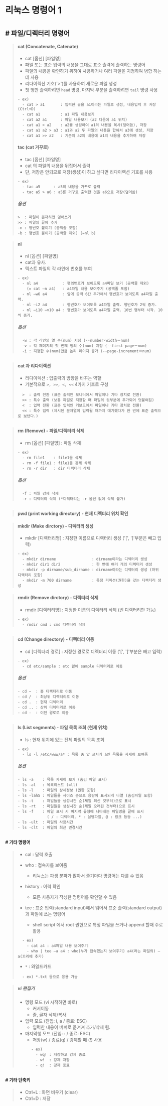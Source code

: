 # 리눅스 명령어 1
#


## # 파일/디렉터리 명령어

> #### cat (Concatenate, Catenate)
> - cat [옵션] [파일명]
> - 파일 또는 표준 입력의 내용을 그대로 표준 출력에 출력하는 명령어
> - 파일의 내용을 확인하기 위하여 사용하거나 여러 파일을 지정하여 병합 하는데 사용
> - 리다이렉션 기호('>')를 사용하여 새로운 파일 생성
> - 첫 행만 출력하려면 `head` 명령, 마지막 부분을 출력하려면 `tail` 명령 사용
> ```
> - ex)
>   - cat > a1       : 입력한 글을 a1이라는 파일로 생성, 내용입력 후 저장(Ctrl+D)
>   - cat a1         : a1 파일 내용보기
>   - cat a2 a1      : 파일 내용보기 (a2 다음에 a1 위치)
>   - cat a1 > a2    : a2를 생성하여 a1의 내용을 복사(덮어씀), 저장
>   - cat a1 a2 > a3 : a1과 a2 두 파일의 내용을 합해서 a3에 생성, 저장
>   - cat a1 >> a2   : 기존의 a2의 내용에 a1의 내용을 추가하여 저장
> ```
>
> #### tac (cat 거꾸로)
> - tac [옵션] [파일명]
> - cat 의 파일의 내용을 뒤집어서 출력
> - 단, 저장은 안되므로 저장(생성)이 하고 싶다면 리다이렉션 기호를 사용
> ```
> - ex)
>   - tac a5      : a5의 내용을 거꾸로 출력
>   - tac a5 > a6 : a5를 거꾸로 출력한 것을 a6으로 저장(덮어씀)
> ```
> ##### 옵션
> ```
> >  : 파일이 존재하면 덮어쓰기
> >> : 파일의 끝에 추가
> -n : 행번호 붙이기 (공백줄 포함)
> -b : 행번호 붙이기 (공백줄 제외) (=nl b)
> ```

> #### nl
> - nl [옵션] [파일명]
> - cat과 유사.
> - 텍스트 파일의 각 라인에 번호를 부여
> ```
> - ex)
>   - nl a4           : 행의번호가 보이도록 a4파일 보기 (공백줄 제외)
>     (= cat –n a4)   : a4파일 내용 보여주기 (공백줄 포함)
>   - nl –w6 a4       : 앞에 공백 6칸 추가해서 행번호가 보이도록 a4파일 출력.
>   - nl –i2 a4       : 행번호가 보이도록 a4파일 출력. 행번호가 2씩 증가.
>   - nl –i10 –v10 a4 : 행번호가 보이도록 a4파일 출력. 10번 행부터 시작. 10씩 증가.
> ```
> ##### 옵션
> ```
>   -w : 각 라인의 열 수(num) 지정 (--number-width＝num)
>   -v : 각 페이지의 첫 번째 행의 수(num) 지정 (--first-page＝num)
>   -i : 지정한 수(num)만큼 논리 페이지 증가 (--page-increment＝num)
> ```
##


> #### cat 과 리다이렉션
> - 리다이렉션 : 입출력의 방향을 바꾸는 역할
> - 기본적으로 `>, >>, <, <<` 4가지 기호로 구성
> ```
>   >  : 출력 전환 (표준 출력인 모니터에서 파일이나 기타 장치로 전환)
>   >> : 특수 출력 (보통 파일로 저장할 때 파일의 뒷부분에 추가되어 덧붙여짐)
>   <  : 입력 전환 (표준 입력인 키보드에서 파일이나 기타 장치로 전환)
>   << : 특수 입력 (제시된 문자열이 입력될 때까지 대기했다가 한 번에 표준 출력으로 보낸다.)
> ```
##


> ####  rm (Remove) - 파일/디렉터리 삭제
> - rm [옵션] [파일명] : 파일 삭제
> ```
> - ex)
>   - rm file1    : file1을 삭제
>   - rm -f file1 : file1을 강제 삭제
>   - rm -r dir   : dir 디렉터리 삭제
> ```
> ##### 옵션
> ```
>   -f : 파일 강제 삭제
>   -r : 디렉터리 삭제 (*디렉터리는 -r 옵션 없이 삭제 불가)
> ```
##

> #### pwd (print working directory) - 현재 디렉터리 위치 확인

> #### mkdir (Make dirctory) - 디렉터리 생성
> - mkdir [디렉터리명] : 지정한 이름으로 디렉터리 생성 ('[', ']'부분은 빼고 입력)
> ```
> - ex) 
>   - mkdir dirname                : dirname이라는 디렉터리 생성
>   - mkdir dir1 dir2              : 한 번에 여러 개의 디렉터리 생성
>   - mkdir -p dirname/sub_dirname : dirname이라는 디렉터리 생성 (하위 디렉터리 포함)
>   - mkdir -m 700 dirname         : 특정 퍼미션(권한)을 갖는 디렉터리 생성
> ```

> #### rmdir (Remove dirctory) - 디렉터리 삭제
> - rmdir [디렉터리명] : 지정한 이름의 디렉터리 삭제 (빈 디렉터리만 가능)
> ```
> - ex) 
>   - rmdir cmd : cmd 디렉터리 삭제
> ```
##


> #### cd (Change directory) - 디렉터리 이동
> - cd [디렉터리 경로] : 지정한 경로로 디렉터리 이동 ('[', ']'부분은 빼고 입력)
> ```
> - ex)
>   - cd etc/sample : etc 밑에 sample 디렉터리로 이동
> ```
> ##### 옵션
> ```
> - cd ~  : 홈 디렉터리로 이동
> - cd /  : 최상위 디렉터리로 이동
> - cd .  : 현재 디렉터리 
> - cd .. : 상위 디렉터리로 이동
> - cd -  : 이전 경로로 이동
> ```
##


> ####  ls (List segments) - 파일 목록 조회 (현재 위치)
> - ls : 현재 위치에 있는 전체 파일의 목록 조회
> ```
> - ex)
>   - ls -l /etc/www/a* : 목록 중 앞 글자가 a인 목록을 자세히 보여줌
> ```
> ##### 옵션
> ```
> - ls -a    : 목록 자세히 보기 (숨김 파일 표시)
> - ls -al   : 목록리스트 (=ll)
> - ls -l    : 파일의 상세정보 (권한 포함)
> - ls -lahS : 파일들을 사이즈 순으로 용량이 표시되게 나열 (숨김파일 포함)
> - ls -t    : 파일들을 생성시간 순(제일 최신 것부터)으로 표시
> - ls -rt   : 파일들을 생성시간 순(제일 오래된 것부터)으로 표시
> - ls -f    : 파일 표시 시 마지막 유형에 나타내는 파일명을 끝에 표시
>              ( / : 디렉터리, * : 실행파일, @ : 링크 등등 ...)
> - ls -ult  : 파일의 사용시간
> - ls -clt  : 파일의 최근 변경시간
> ```
##



#### # 기타 명령어

> - cal : 달력 호출
> - who : 접속자를 보여줌
>   - 리눅스는 파생 분파가 많아서 줄기마다 명령어는 다를 수 있음 
> - history : 이력 확인
>   - 모든 사용자가 작성한 명령어를 확인할 수 있음
>
> - tee : 표준 입력(standard input)에서 읽어서 표준 출력(standard output) 과 파일에 쓰는 명령어
>   - shell script 에서 root 권한으로 특정 파일을 쓰거나 append 할때 주로 활용
> ```
>   - ex)
>     - cat a4 : a4파일 내용 보여주기
>     - who | tee –a a4 : who(누가 접속했는지 보여주기) a4(라는 파일의) –a(꼬리에 추가)
> ```
> - `*` : 와일드카드 
> ```
>   - ex) *.txt 등으로 응용 가능
> ```

> ##### vi 편집기
> - 명령 모드 (vi 시작하면 바로)
>   - 커서이동
>   - 줄, 글자 삭제/복사
> - 입력 모드 (진입: i, a / 종료: ESC)
>   - 입력한 내용이 버퍼로 옮겨져 추가/삭제 됨.
> - 마지막행 모드 (진입: : / 종료: ESC)
>   - 저장(w) / 종료(q) / 강제할 때 (!) 사용
> ```
>       - ex)
>         - wq! : 저장하고 강제 종료
>         - w!  : 강제 저장
>         - q!  : 강제 종료
> ```
##


#### # 기타 단축키
> - Ctrl+L : 화면 비우기 (clear)
> - Ctrl+D : 저장


